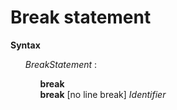 # Break statement

**Syntax**

<ul>
    <i>BreakStatement</i> :
    <ul>
        <b>break</b><br>
        <b>break</b> [no line break] <i>Identifier</i>
    </ul>
</ul>